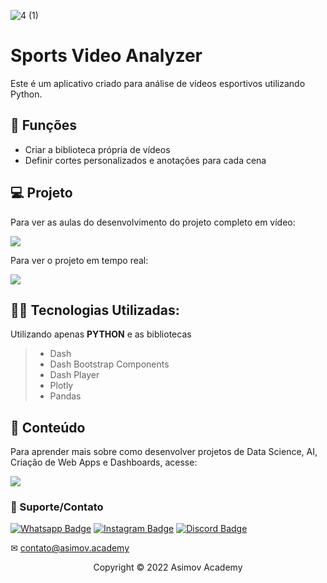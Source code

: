 ![4 (1)](https://user-images.githubusercontent.com/63136680/171277066-b8d0c663-19d5-40dc-83a0-1934b426f9b6.jpg)


# Sports Video Analyzer
Este é um aplicativo criado para análise de vídeos esportivos utilizando Python.

## 🔧 Funções

- Criar a biblioteca própria de vídeos
- Definir cortes personalizados e anotações para cada cena


## 💻 Projeto
Para ver as aulas do desenvolvimento do projeto completo em vídeo:

<a href = "https://asimov.academy/aplicativo-para-analise-de-esportes/"><img src="https://img.shields.io/badge/ASIMOV-Aulas%20do%20projeto-lightgrey" target="_blank"></a> 

Para ver o projeto em tempo real:

<a href = "https://tennis-video-analyzer-dash.herokuapp.com/"><img src="https://img.shields.io/badge/ASIMOV-Projeto%20em%20tempo%20real-lightgrey" target="_blank"></a>

## 👨‍💻 Tecnologias Utilizadas:

Utilizando apenas **PYTHON** e as bibliotecas
> - Dash
> - Dash Bootstrap Components
> - Dash Player
> - Plotly
> - Pandas 


## 📜 Conteúdo
Para aprender mais sobre como desenvolver projetos de Data Science, AI, Criação de Web Apps e Dashboards, acesse:

<a href = "https://asimov.academy/"><img src="https://img.shields.io/badge/ASIMOV-Saiba%20Mais-lightgrey" target="_blank"></a> 

### 🤝 Suporte/Contato


[![Whatsapp Badge](https://img.shields.io/badge/WhatsApp-25D366?style=for-the-badge&logo=whatsapp&logoColor=white)](https://wa.me/5551981830833)
[![Instagram Badge](https://img.shields.io/badge/Instagram-E4405F?style=for-the-badge&logo=instagram&logoColor=white)](https://www.instagram.com/asimov.academy/)
[![Discord Badge](https://img.shields.io/badge/Discord-7289DA?style=for-the-badge&logo=discord&logoColor=white)](https://discord.gg/W2Nc7bxvk7)

✉ contato@asimov.academy



<p align="center">Copyright © 2022 Asimov Academy</p>
